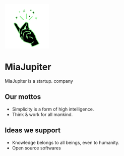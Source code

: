 <img src="https://github.com/miajupiter/.github/raw/main/images/miajupiter-icon.png"  width="140" />

# MiaJupiter

MiaJupiter is a startup. company

## Our mottos

- Simplicity is a form of high intelligence.
- Think & work for all mankind.


## Ideas we support

- Knowledge belongs to all beings, even to humanity.
- Open source softwares
